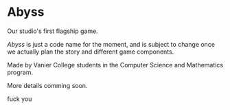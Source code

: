 # Abyss
Our studio's first flagship game.

*Abyss* is just a code name for the moment, and is subject to change once we actually plan the story and different game components. 

Made by Vanier College students in the Computer Science and Mathematics program.

More details comming soon.

fuck you